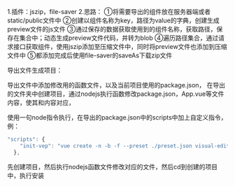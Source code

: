 1.插件：jszip，file-saver
2.思路：
	①将需要导出的组件放在服务器端或者static/public文件中
	②创建以组件名称为key，路径为value的字典，创建生成preview文件的js文件
	③通过保存的数据获取使用到的组件名称，获取路径，保存在集合中；动态生成preview文件代码，并转为blob
	④遍历路径集合，通过请求接口获取组件，使用jszip添加至压缩文件中，同时将preview文件也添加到压缩文件中
	⑤都添加完成后使用file-saver的saveAs下载zip文件

导出文件生成项目：

   导出文件中添加修改用的函数文件，以及当前项目使用的package.json， 在导出的文件夹中创建项目，通过nodejs执行函数修改package.json，App.vue等文件内容，使其和内容对应，

使用一句node指令执行，在导出的package.json中的scripts中加上自定义指令，例：

```js
"scripts": {
    "init-vep": "vue create -n -b -f --preset ./preset.json visual-editor-platform && node changeCode.js && cd visual-editor-platform && npm install"
  },
```

先创建项目，然后执行nodejs函数文件修改对应的文件，然后cd到创建的项目中，执行安装
